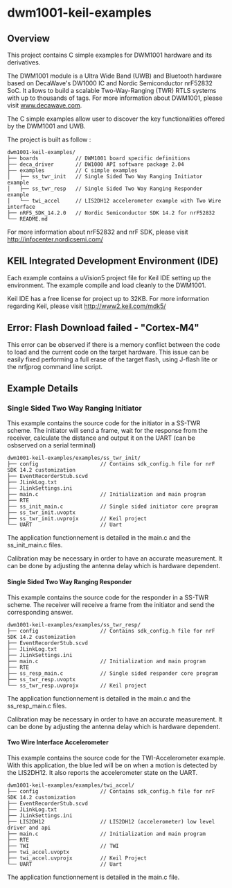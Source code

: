 # dwm1001-keil-examples
## Overview

This project contains C simple examples for DWM1001 hardware and its derivatives.

The DWM1001 module is a Ultra Wide Band (UWB) and Bluetooth hardware based on DecaWave's DW1000 IC and Nordic Semiconductor nrF52832 SoC. It allows to build a scalable Two-Way-Ranging (TWR) RTLS systems with up to thousands of tags. For more information about DWM1001, please visit www.decawave.com.

The C simple examples allow user to discover the key functionalities offered by the DWM1001 and UWB. 

The project is built as follow : 
```
dwm1001-keil-examples/
├── boards            // DWM1001 board specific definitions
├── deca_driver       // DW1000 API software package 2.04 
├── examples          // C simple examples 
│   ├── ss_twr_init   // Single Sided Two Way Ranging Initiator example
│   ├── ss_twr_resp   // Single Sided Two Way Ranging Responder example
│   └── twi_accel     // LIS2DH12 accelerometer example with Two Wire interface 
├── nRF5_SDK_14.2.0   // Nordic Semiconductor SDK 14.2 for nrF52832
└── README.md
```
For more information about nrF52832 and nrF SDK, please visit http://infocenter.nordicsemi.com/


## KEIL Integrated Development Environment (IDE) 

Each example contains a uVision5 project file for Keil IDE setting up the environment. The example compile and load cleanly to the DWM1001. 

Keil IDE has a free license for project up to 32KB. For more information regarding Keil, please visit http://www2.keil.com/mdk5/

## Error: Flash Download failed - "Cortex-M4"

This error can be observed if there is a memory conflict between the code to load and the current code on the target hardware. This issue can be easily fixed performing a full erase of the target flash, using J-flash lite or the nrfjprog command line script.

## Example Details 

### Single Sided Two Way Ranging Initiator

This example contains the source code for the initiator in a SS-TWR scheme. The initiator will send a frame, wait for the response from the receiver, calculate the distance and output it on the UART (can be osbserved on a serial terminal)

```
dwm1001-keil-examples/examples/ss_twr_init/
├── config                    // Contains sdk_config.h file for nrF SDK 14.2 customization
├── EventRecorderStub.scvd
├── JLinkLog.txt
├── JLinkSettings.ini
├── main.c                    // Initialization and main program
├── RTE
├── ss_init_main.c            // Single sided initiator core program
├── ss_twr_init.uvoptx
├── ss_twr_init.uvprojx       // Keil project
└── UART                      // Uart 
```
The application functionnement is detailed in the main.c and the ss_init_main.c files. 

Calibration may be necessary in order to have an accurate measurement. It can be done by adjusting the antenna delay which is hardware dependent. 



#### Single Sided Two Way Ranging Responder

This example contains the source code for the responder in a SS-TWR scheme. The receiver will receive a frame from the initiator and send the corresponding answer.

```
dwm1001-keil-examples/examples/ss_twr_resp/
├── config                    // Contains sdk_config.h file for nrF SDK 14.2 customization
├── EventRecorderStub.scvd
├── JLinkLog.txt
├── JLinkSettings.ini
├── main.c                    // Initialization and main program
├── RTE
├── ss_resp_main.c            // Single sided responder core program
├── ss_twr_resp.uvoptx
└── ss_twr_resp.uvprojx       // Keil project
```
The application functionnement is detailed in the main.c and the ss_resp_main.c files. 

Calibration may be necessary in order to have an accurate measurement. It can be done by adjusting the antenna delay which is hardware dependent. 

#### Two Wire Interface Accelerometer

This example contains the source code for the TWI-Accelerometer example. With this application, the blue led will be on when a motion is detected by the LIS2DH12. It also reports the accelerometer state on the UART.

```
dwm1001-keil-examples/examples/twi_accel/
├── config                    // Contains sdk_config.h file for nrF SDK 14.2 customization
├── EventRecorderStub.scvd
├── JLinkLog.txt
├── JLinkSettings.ini
├── LIS2DH12                  // LIS2DH12 (accelerometer) low level driver and api
├── main.c                    // Initialization and main program
├── RTE
├── TWI                       // TWI
├── twi_accel.uvoptx
├── twi_accel.uvprojx         // Keil Project
└── UART                      // Uart
```
The application functionnement is detailed in the main.c file.





